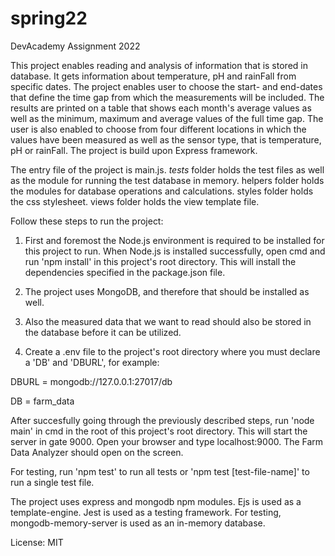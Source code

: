 # spring22
DevAcademy Assignment 2022

This project enables reading and analysis of information that is stored in database. It gets information
about temperature, pH and rainFall from specific dates. The project enables user to choose the start- and
end-dates that define the time gap from which the measurements will be included. The results are printed
on a table that shows each month's average values as well as the minimum, maximum and average values of the
full time gap. The user is also enabled to choose from four different locations in which the values have
been measured as well as the sensor type, that is temperature, pH or rainFall. The project is build upon
Express framework.

The entry file of the project is main.js. _tests_ folder holds the test files as well as the module for
running the test database in memory. helpers folder holds the modules for database operations and calculations.
styles folder holds the css stylesheet. views folder holds the view template file.

Follow these steps to run the project:

1. First and foremost the Node.js environment is required to be installed for this project to run. When
Node.js is installed successfully, open cmd and run 'npm install' in this project's root directory. This
will install the dependencies specified in the package.json file.

2. The project uses MongoDB, and therefore that
should be installed as well.

3. Also the measured data that we want to read should also be stored in the
database before it can be utilized.

4. Create a .env file to the project's root directory where you must declare a 'DB' and 'DBURL', for example:

DBURL = mongodb://127.0.0.1:27017/db

DB = farm_data

After succesfully going through the previously described steps, run
'node main' in cmd in the root of this project's root directory. This will start the server in gate 9000.
Open your browser and type localhost:9000. The Farm Data Analyzer should open on the screen.

For testing, run 'npm test' to run all tests or 'npm test [test-file-name]' to run a single test file.

The project uses express and mongodb npm modules. Ejs is used as a template-engine. Jest is used as a
testing framework. For testing, mongodb-memory-server is used as an in-memory database.

License: MIT
